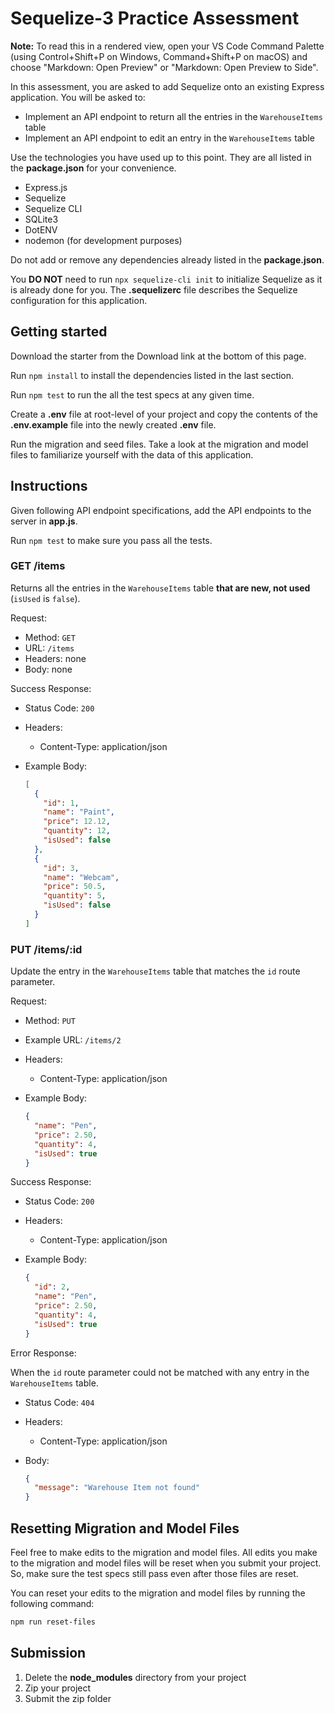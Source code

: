 # Sequelize-3 Practice Assessment

**Note:** To read this in a rendered view, open your VS Code Command Palette
(using Control+Shift+P on Windows, Command+Shift+P on macOS) and choose
"Markdown: Open Preview" or "Markdown: Open Preview to Side".

In this assessment, you are asked to add Sequelize onto an existing Express
application. You will be asked to:

* Implement an API endpoint to return all the entries in the `WarehouseItems`
  table
* Implement an API endpoint to edit an entry in the `WarehouseItems` table

Use the technologies you have used up to this point. They are all listed in
the **package.json** for your convenience.

* Express.js
* Sequelize
* Sequelize CLI
* SQLite3
* DotENV
* nodemon (for development purposes)

Do not add or remove any dependencies already listed in the **package.json**.

You **DO NOT** need to run `npx sequelize-cli init` to initialize Sequelize as
it is already done for you. The **.sequelizerc** file describes the Sequelize
configuration for this application.

## Getting started

Download the starter from the Download link at the bottom of this page.

Run `npm install` to install the dependencies listed in the last section.

Run `npm test` to run the all the test specs at any given time.

Create a **.env** file at root-level of your project and copy the contents of
the **.env.example** file into the newly created **.env** file.

Run the migration and seed files. Take a look at the migration and model files
to familiarize yourself with the data of this application.

## Instructions

Given following API endpoint specifications, add the API endpoints to the
server in **app.js**.

Run `npm test` to make sure you pass all the tests.

### GET /items

Returns all the entries in the `WarehouseItems` table **that are new, not used**
(`isUsed` is `false`).

Request:

* Method: `GET`
* URL: `/items`
* Headers: none
* Body: none

Success Response:

* Status Code: `200`
* Headers:
  * Content-Type: application/json
* Example Body:

  ```json
  [
    {
      "id": 1,
      "name": "Paint",
      "price": 12.12,
      "quantity": 12,
      "isUsed": false
    },
    {
      "id": 3,
      "name": "Webcam",
      "price": 50.5,
      "quantity": 5,
      "isUsed": false
    }
  ]
  ```

### PUT /items/:id

Update the entry in the `WarehouseItems` table that matches the `id` route
parameter.

Request:

* Method: `PUT`
* Example URL: `/items/2`
* Headers:
  * Content-Type: application/json
* Example Body:

  ```json
  {
    "name": "Pen",
    "price": 2.50,
    "quantity": 4,
    "isUsed": true
  }
  ```

Success Response:

* Status Code: `200`
* Headers:
  * Content-Type: application/json
* Example Body:

  ```json
  {
    "id": 2,
    "name": "Pen",
    "price": 2.50,
    "quantity": 4,
    "isUsed": true
  }
  ```

Error Response:

When the `id` route parameter could not be matched with any entry in the
`WarehouseItems` table.

* Status Code: `404`
* Headers:
  * Content-Type: application/json
* Body:

  ```json
  {
    "message": "Warehouse Item not found"
  }
  ```

## Resetting Migration and Model Files

Feel free to make edits to the migration and model files. All edits you make to
the migration and model files will be reset when you submit your project. So,
make sure the test specs still pass even after those files are reset.

You can reset your edits to the migration and model files by running the
following command:

```bash
npm run reset-files
```

## Submission

1. Delete the **node_modules** directory from your project
2. Zip your project
3. Submit the zip folder
